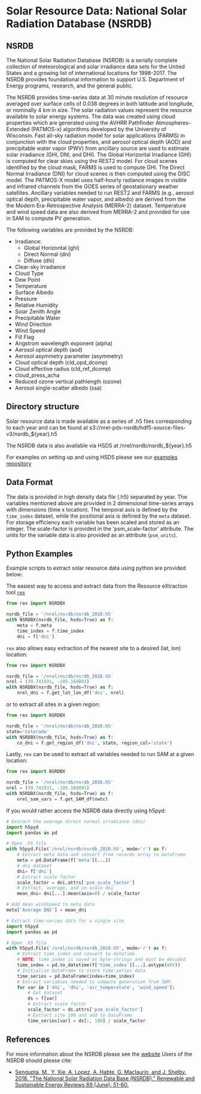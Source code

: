 # Solar Resource Data: National Solar Radiation Database (NSRDB)

## NSRDB

The National Solar Radiation Database (NSRDB) is a serially complete collection
of meteorological and solar irradiance data sets for the United States and a
growing list of international locations for 1998-2017. The NSRDB provides
foundational information to support U.S. Department of Energy programs,
research, and the general public.

The NSRDB provides time-series data at 30 minute resolution of resource
averaged over surface cells of 0.038 degrees in both latitude and longitude,
or nominally 4 km in size. The solar radiation values represent the resource
available to solar energy systems. The data was created using cloud properties
which are generated using the AVHRR Pathfinder Atmospheres-Extended (PATMOS-x)
algorithms developed by the University of Wisconsin. Fast all-sky radiation
model for solar applications (FARMS) in conjunction with the cloud properties,
and aerosol optical depth (AOD) and precipitable water vapor (PWV) from
ancillary source are used to estimate solar irradiance (GHI, DNI, and DHI).
The Global Horizontal Irradiance (GHI) is computed for clear skies using the
REST2 model. For cloud scenes identified by the cloud mask, FARMS is used to
compute GHI. The Direct Normal Irradiance (DNI) for cloud scenes is then
computed using the DISC model. The PATMOS-X model uses half-hourly radiance
images in visible and infrared channels from the GOES series of geostationary
weather satellites.  Ancillary variables needed to run REST2 and FARMS (e.g.,
aerosol optical depth, precipitable water vapor, and albedo) are derived from
the the Modern Era-Retrospective Analysis (MERRA-2) dataset. Temperature and
wind speed data are also derived from MERRA-2 and provided for use in SAM to
compute PV generation.

The following variables are provided by the NSRDB:
- Irradiance:
    - Global Horizontal (ghi)
    - Direct Normal (dni)
    - Diffuse (dhi)
- Clear-sky Irradiance
- Cloud Type
- Dew Point
- Temperature
- Surface Albedo
- Pressure
- Relative Humidity
- Solar Zenith Angle
- Precipitable Water
- Wind Direction
- Wind Speed
- Fill Flag
- Angstrom wavelength exponent (alpha)
- Aerosol optical depth (aod)
- Aerosol asymmetry parameter (asymmetry)
- Cloud optical depth (cld_opd_dcomp)
- Cloud effective radius (cld_ref_dcomp)
- cloud_press_acha
- Reduced ozone vertical pathlength (ozone)
- Aerosol single-scatter albedo (ssa)

## Directory structure

Solar resource data is made available as a series of .h5 files corresponding to
each year and can be found at s3://nrel-pds-nsrdb/hdf5-source-files-v3/nsrdb_${year}.h5

The NSRDB data is also available via HSDS at /nrel/nsrdb/nsrdb_${year}.h5

For examples on setting up and using HSDS please see our [examples repository](https://github.com/nrel/hsds-examples)

## Data Format

The data is provided in high density data file (.h5) separated by year.  The
variables mentioned above are provided in 2 dimensional time-series arrays with
dimensions (time x location). The temporal axis is defined by the `time_index`
dataset, while the positional axis is defined by the `meta` dataset. For
storage efficiency each variable has been scaled and stored as an integer. The
scale-factor is provided in the 'psm_scale-factor' attribute.  The units for
the variable data is also provided as an attribute (`psm_units`).

## Python Examples

Example scripts to extract solar resource data using python are provided below:

The easiest way to access and extract data from the Resource eXtraction tool
[`rex`](https://github.com/nrel/rex)

```python
from rex import NSRDBX

nsrdb_file = '/nrel/nsrdb/nsrdb_2010.h5'
with NSRDBX(nsrdb_file, hsds=True) as f:
    meta = f.meta
    time_index = f.time_index
    dni = f['dni']
```

`rex` also allows easy extraction of the nearest site to a desired (lat, lon)
location:

```python
from rex import NSRDBX

nsrdb_file = '/nrel/nsrdb/nsrdb_2010.h5'
nrel = (39.741931, -105.169891)
with NSRDBX(nsrdb_file, hsds=True) as f:
    nrel_dni = f.get_lat_lon_df('dni', nrel)
```

or to extract all sites in a given region:

```python
from rex import NSRDBX

nsrdb_file = '/nrel/nsrdb/nsrdb_2010.h5'
state='Colorado'
with NSRDBX(nsrdb_file, hsds=True) as f:
    co_dni = f.get_region_df('dni', state, region_col='state')
```

Lastly, `rex` can be used to extract all variables needed to run SAM at a given
location:

```python
from rex import NSRDBX

nsrdb_file = '/nrel/nsrdb/nsrdb_2010.h5'
nrel = (39.741931, -105.169891)
with NSRDBX(nsrdb_file, hsds=True) as f:
    nrel_sam_vars = f.get_SAM_df(nwtc)
```

If you would rather access the NSRDB data directly using h5pyd:

```python
# Extract the average direct normal irradiance (dni)
import h5pyd
import pandas as pd

# Open .h5 file
with h5pyd.File('/nrel/nsrdb/nsrdb_2010.h5', mode='r') as f:
    # Extract meta data and convert from records array to DataFrame
    meta = pd.DataFrame(f['meta'][...])
    # dni dataset
    dni= f['dni']
    # Extract scale factor
    scale_factor = dni.attrs['psm_scale_factor']
    # Extract, average, and un-scale dni
    mean_dni= dni[...].mean(axis=0) / scale_factor

# Add mean windspeed to meta data
meta['Average DNI'] = mean_dni
```

```python
# Extract time-series data for a single site
import h5pyd
import pandas as pd

# Open .h5 file
with h5pyd.File('/nrel/nsrdb/nsrdb_2010.h5', mode='r') as f:
    # Extract time_index and convert to datetime
    # NOTE: time_index is saved as byte-strings and must be decoded
    time_index = pd.to_datetime(f['time_index'][...].astype(str))
    # Initialize DataFrame to store time-series data
    time_series = pd.DataFrame(index=time_index)
    # Extract variables needed to compute generation from SAM:
    for var in ['dni', 'dhi', 'air_temperature', 'wind_speed']:
    	# Get dataset
    	ds = f[var]
    	# Extract scale factor
    	scale_factor = ds.attrs['psm_scale_factor']
    	# Extract site 100 and add to DataFrame
    	time_series[var] = ds[:, 100] / scale_factor
```

## References

For more information about the NSRDB please see the
[website](https://nsrdb.nrel.gov/)
Users of the NSRDB should please cite:
- [Sengupta, M., Y. Xie, A. Lopez, A. Habte, G. Maclaurin, and J. Shelby. 2018. "The National Solar Radiation Data Base (NSRDB)." Renewable and Sustainable Energy Reviews  89 (June): 51-60.](https://www.sciencedirect.com/science/article/pii/S136403211830087X?via%3Dihub)